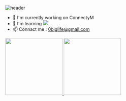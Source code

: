 ![header](https://capsule-render.vercel.app/api?type=soft&color=auto&height=150&section=header&text=MinseokKim&fontSize=70&animation=twinkling)

- 🔭 I'm currently working on ConnectyM
- 🌱 I'm learning  <img src="https://img.shields.io/badge/Javascript-ffb13b?style=flat-square&logo=javascript&logoColor=white"/></a> 
  <br>
- 📫 Connact me : 0biglife@gmail.com

<div>
  <a href="https://github.com/0biglife">
  <img height="180em" src="https://github-readme-stats.vercel.app/api?username=0biglife&show_icons=true&theme=dark&include_all_commits=true&count_private=true"/>
  <img height="180em" src="https://github-readme-stats.vercel.app/api/top-langs/?username=0biglife&layout=compact&langs_count=7&theme=dark"/>
</div>
